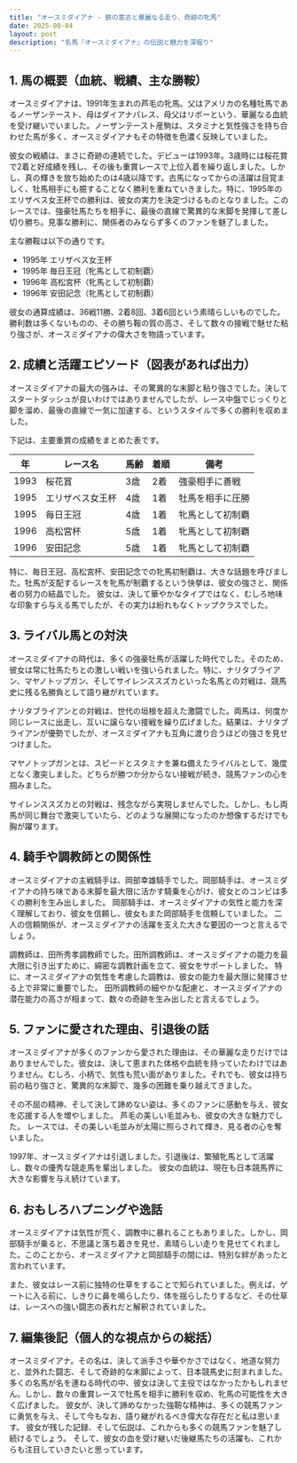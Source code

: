 ```yaml
---
title: "オースミダイアナ - 鉄の意志と華麗なる走り、奇跡の牝馬"
date: 2025-08-04
layout: post
description: "名馬『オースミダイアナ』の伝説と魅力を深堀り"
---
```


## 1. 馬の概要（血統、戦績、主な勝鞍）

オースミダイアナは、1991年生まれの芦毛の牝馬。父はアメリカの名種牡馬であるノーザンテースト、母はダイアナパレス、母父はリボーという、華麗なる血統を受け継いでいました。ノーザンテースト産駒は、スタミナと気性強さを持ち合わせた馬が多く、オースミダイアナもその特徴を色濃く反映していました。

彼女の戦績は、まさに奇跡の連続でした。デビューは1993年。3歳時には桜花賞で2着と好成績を残し、その後も重賞レースで上位入着を繰り返しました。しかし、真の輝きを放ち始めたのは4歳以降です。古馬になってからの活躍は目覚ましく、牡馬相手にも臆することなく勝利を重ねていきました。特に、1995年のエリザベス女王杯での勝利は、彼女の実力を決定づけるものとなりました。このレースでは、強豪牡馬たちを相手に、最後の直線で驚異的な末脚を発揮して差し切り勝ち。見事な勝利に、関係者のみならず多くのファンを魅了しました。

主な勝鞍は以下の通りです。

* 1995年 エリザベス女王杯
* 1995年 毎日王冠（牝馬として初制覇）
* 1996年 高松宮杯（牝馬として初制覇）
* 1996年 安田記念（牝馬として初制覇）


彼女の通算成績は、36戦11勝、2着8回、3着6回という素晴らしいものでした。勝利数は多くないものの、その勝ち鞍の質の高さ、そして数々の接戦で魅せた粘り強さが、オースミダイアナの偉大さを物語っています。


## 2. 成績と活躍エピソード（図表があれば出力）

オースミダイアナの最大の強みは、その驚異的な末脚と粘り強さでした。決してスタートダッシュが良いわけではありませんでしたが、レース中盤でじっくりと脚を溜め、最後の直線で一気に加速する、というスタイルで多くの勝利を収めました。

下記は、主要重賞の成績をまとめた表です。


| 年 | レース名        | 馬齢 | 着順 | 備考                               |
|---|-----------------|-----|-----|------------------------------------|
| 1993 | 桜花賞           | 3歳 | 2着 | 強豪相手に善戦                          |
| 1995 | エリザベス女王杯 | 4歳 | 1着 | 牡馬を相手に圧勝                       |
| 1995 | 毎日王冠         | 4歳 | 1着 | 牝馬として初制覇                     |
| 1996 | 高松宮杯         | 5歳 | 1着 | 牝馬として初制覇                     |
| 1996 | 安田記念         | 5歳 | 1着 | 牝馬として初制覇                     |


特に、毎日王冠、高松宮杯、安田記念での牝馬初制覇は、大きな話題を呼びました。牡馬が支配するレースを牝馬が制覇するという快挙は、彼女の強さと、関係者の努力の結晶でした。  彼女は、決して華やかなタイプではなく、むしろ地味な印象すら与える馬でしたが、その実力は紛れもなくトップクラスでした。


## 3. ライバル馬との対決

オースミダイアナの時代は、多くの強豪牡馬が活躍した時代でした。そのため、彼女は常に牡馬たちとの激しい戦いを強いられました。特に、ナリタブライアン、マヤノトップガン、そしてサイレンススズカといった名馬との対戦は、競馬史に残る名勝負として語り継がれています。

ナリタブライアンとの対戦は、世代の垣根を超えた激闘でした。両馬は、何度か同じレースに出走し、互いに譲らない接戦を繰り広げました。結果は、ナリタブライアンが優勢でしたが、オースミダイアナも互角に渡り合うほどの強さを見せつけました。

マヤノトップガンとは、スピードとスタミナを兼ね備えたライバルとして、幾度となく激突しました。どちらが勝つか分からない接戦が続き、競馬ファンの心を掴みました。

サイレンススズカとの対戦は、残念ながら実現しませんでした。しかし、もし両馬が同じ舞台で激突していたら、どのような展開になったのか想像するだけでも胸が躍ります。


## 4. 騎手や調教師との関係性

オースミダイアナの主戦騎手は、岡部幸雄騎手でした。岡部騎手は、オースミダイアナの持ち味である末脚を最大限に活かす騎乗を心がけ、彼女とのコンビは多くの勝利を生み出しました。  岡部騎手は、オースミダイアナの気性と能力を深く理解しており、彼女を信頼し、彼女もまた岡部騎手を信頼していました。  二人の信頼関係が、オースミダイアナの活躍を支えた大きな要因の一つと言えるでしょう。

調教師は、田所秀孝調教師でした。田所調教師は、オースミダイアナの能力を最大限に引き出すために、綿密な調教計画を立て、彼女をサポートしました。  特に、オースミダイアナの気性を考慮した調教は、彼女の能力を最大限に発揮させる上で非常に重要でした。  田所調教師の細やかな配慮と、オースミダイアナの潜在能力の高さが相まって、数々の奇跡を生み出したと言えるでしょう。


## 5. ファンに愛された理由、引退後の話

オースミダイアナが多くのファンから愛された理由は、その華麗な走りだけではありませんでした。彼女は、決して恵まれた体格や血統を持っていたわけではありません。むしろ、小柄で、気性も荒い面がありました。それでも、彼女は持ち前の粘り強さと、驚異的な末脚で、幾多の困難を乗り越えてきました。

その不屈の精神、そして決して諦めない姿は、多くのファンに感動を与え、彼女を応援する人を増やしました。  芦毛の美しい毛並みも、彼女の大きな魅力でした。  レースでは、その美しい毛並みが太陽に照らされて輝き、見る者の心を奪いました。

1997年、オースミダイアナは引退しました。引退後は、繁殖牝馬として活躍し、数々の優秀な競走馬を輩出しました。  彼女の血統は、現在も日本競馬界に大きな影響を与え続けています。


## 6. おもしろハプニングや逸話

オースミダイアナは気性が荒く、調教中に暴れることもありました。しかし、岡部騎手が乗ると、不思議と落ち着きを見せ、素晴らしい走りを見せてくれました。このことから、オースミダイアナと岡部騎手の間には、特別な絆があったと言われています。

また、彼女はレース前に独特の仕草をすることで知られていました。例えば、ゲートに入る前に、しきりに鼻を鳴らしたり、体を揺らしたりするなど、その仕草は、レースへの強い闘志の表れだと解釈されていました。


## 7. 編集後記（個人的な視点からの総括）

オースミダイアナ。その名は、決して派手さや華やかさではなく、地道な努力と、並外れた闘志、そして奇跡的な末脚によって、日本競馬史に刻まれました。  多くの名馬が名を連ねる時代の中、彼女は決して主役ではなかったかもしれません。しかし、数々の重賞レースで牡馬を相手に勝利を収め、牝馬の可能性を大きく広げました。  彼女が、決して諦めなかった強靭な精神は、多くの競馬ファンに勇気を与え、そして今もなお、語り継がれるべき偉大な存在だと私は思います。  彼女が残した記録、そして伝説は、これからも多くの競馬ファンを魅了し続けるでしょう。  そして、彼女の血を受け継いだ後継馬たちの活躍も、これからも注目していきたいと思っています。
